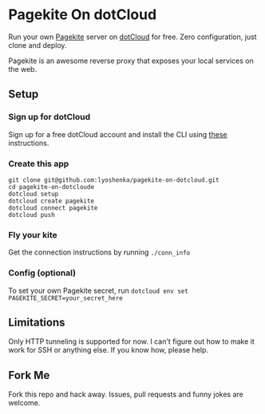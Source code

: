 # Pagekite On dotCloud

Run your own [Pagekite](http://pagekite.net/) server on [dotCloud](http://www.dotcloud.com) for free. Zero configuration, just clone and deploy.

Pagekite is an awesome reverse proxy that exposes your local services on the web. 

## Setup

### Sign up for dotCloud

Sign up for a free dotCloud account and install the CLI using [these](http://docs.dotcloud.com/firststeps/install/) instructions.

### Create this app

    git clone git@github.com:lyoshenka/pagekite-on-dotcloud.git
    cd pagekite-on-dotcloude
    dotcloud setup
    dotcloud create pagekite
    dotcloud connect pagekite
    dotcloud push

### Fly your kite

Get the connection instructions by running `./conn_info`

### Config (optional)

To set your own Pagekite secret, run `dotcloud env set PAGEKITE_SECRET=your_secret_here`

## Limitations

Only HTTP tunneling is supported for now. I can't figure out how to make it work for SSH or anything else. If you know how, please help.

## Fork Me

Fork this repo and hack away. Issues, pull requests and funny jokes are welcome.
